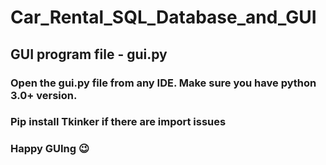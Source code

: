 # Car_Rental_SQL_Database_and_GUI
## GUI program file - gui.py
### Open the gui.py file from any IDE. Make sure you have python 3.0+ version.
### Pip install Tkinker if there are import issues
### Happy GUIng 😉
